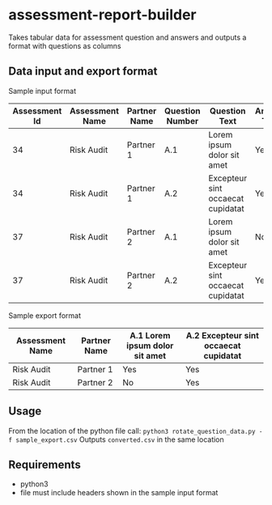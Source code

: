 # assessment-report-builder
Takes tabular data for assessment question and answers and outputs a format with questions as columns

Data input and export format
------
Sample input format

| Assessment Id | Assessment Name | Partner Name | Question Number | Question Text | Answer Text |
| ------------- |-------------| -----| -----| -----| -----| 
| 34  | Risk Audit | Partner 1 | A.1 | Lorem ipsum dolor sit amet | Yes |
| 34  | Risk Audit | Partner 1 | A.2 | Excepteur sint occaecat cupidatat | Yes |
| 37  | Risk Audit | Partner 2 | A.1 | Lorem ipsum dolor sit amet | No |
| 37  | Risk Audit | Partner 2 | A.2 | Excepteur sint occaecat cupidatat | Yes |

Sample export format

| Assessment Name | Partner Name | A.1 Lorem ipsum dolor sit amet | A.2 Excepteur sint occaecat cupidatat |
| ------------- |-------------| -----| -----|
| Risk Audit | Partner 1 |  Yes | Yes |
| Risk Audit | Partner 2 | No| Yes |

Usage
------
From the location of the python file call: `python3 rotate_question_data.py -f sample_export.csv`
Outputs `converted.csv` in the same location

Requirements
------
- python3
- file must include headers shown in the sample input format
